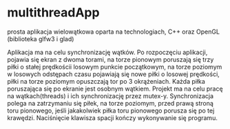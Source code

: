 # multithreadApp
prosta aplikacja wielowątkowa oparta na technologiach, C++ oraz OpenGL (biblioteka glfw3 i glad)

Aplikacja ma na celu synchronizację wątków. 
Po rozpoczęciu aplikacji, pojawia się ekran z dwoma torami, na torze pionowym poruszają się trzy piłki o stałej prędkościi losowym punkcie początkowym, na torze poziomym w losowych odstępach czasu pojawiają się nowe piłki o losowej prędkości, piłki na torze poziomym opuszczają tor po 3 okrążeniach. 
Każda piłka poruszająca się po ekranie jest osobnym wątkiem. 
Projekt ma na celu pracę na wątkach(threads) i ich synchronizację przez mutex-y. 
Synchronizacja polega na zatrzymaniu się piłek, na torze poziomym, przed prawą stroną toru pionowego, jeśli jakakolwiek piłka toru pionowego porusza się po tej krawędzi. 
Naciśnięcie klawisza spacji kończy wykonywanie się programu.
